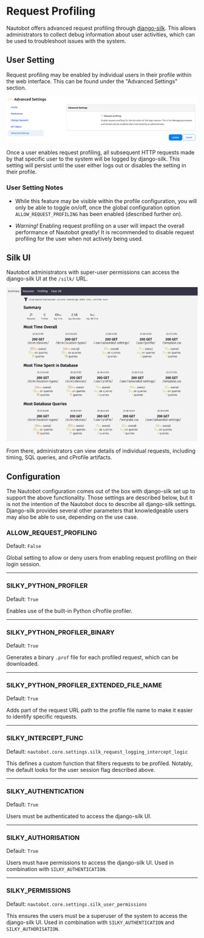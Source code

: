 # Request Profiling

Nautobot offers advanced request profiling through [django-silk](https://github.com/jazzband/django-silk). This allows administrators to collect debug information about user activities, which can be used to troubleshoot issues with the system.

## User Setting

Request profiling may be enabled by individual users in their profile within the web interface. This can be found under the "Advanced Settings" section.

![user advanced settings](../../../media/user-guide/administration/guides/request-profiling/advanced-settings.png)

Once a user enables request profiling, all subsequent HTTP requests made by that specific user to the system will be logged by django-silk. This setting will persist until the user either logs out or disables the setting in their profile.

### User Setting Notes

- While this feature may be visible within the profile configuration, you will only be able to toggle on/off, once the global configuration option `ALLOW_REQUEST_PROFILING` has been enabled (described further on).

- *Warning!* Enabling request profiling on a user will impact the overall performance of Nautobot greatly! It is recommended to disable request profiling for the user when not actively being used.

## Silk UI

Nautobot administrators with super-user permissions can access the django-silk UI at the `/silk/` URL.

![silk ui](../../../media/user-guide/administration/guides/request-profiling/silk-ui.png)

From there, administrators can view details of individual requests, including timing, SQL queries, and cProfile artifacts.

## Configuration

The Nautobot configuration comes out of the box with django-silk set up to support the above functionality. Those settings are described below, but it is not the intention of the Nautobot docs to describe all django-silk settings. Django-silk provides several other parameters that knowledgeable users may also be able to use, depending on the use case.

### ALLOW_REQUEST_PROFILING

Default: `False`

Global setting to allow or deny users from enabling request profiling on their login session.

---

### SILKY_PYTHON_PROFILER

Default: `True`

Enables use of the built-in Python cProfile profiler.

---

### SILKY_PYTHON_PROFILER_BINARY

Default: `True`

Generates a binary `.prof` file for each profiled request, which can be downloaded.

---

### SILKY_PYTHON_PROFILER_EXTENDED_FILE_NAME

Default: `True`

Adds part of the request URL path to the profile file name to make it easier to identify specific requests.

---

### SILKY_INTERCEPT_FUNC

Default: `nautobot.core.settings.silk_request_logging_intercept_logic`

This defines a custom function that filters requests to be profiled. Notably, the default looks for the user session flag described above.

---

### SILKY_AUTHENTICATION

Default: `True`

Users must be authenticated to access the django-silk UI.

---

### SILKY_AUTHORISATION

Default: `True`

Users must have permissions to access the django-silk UI. Used in combination with `SILKY_AUTHENTICATION`.

---

### SILKY_PERMISSIONS

Default: `nautobot.core.settings.silk_user_permissions`

This ensures the users must be a superuser of the system to access the django-silk UI. Used in combination with `SILKY_AUTHENTICATION` and `SILKY_AUTHORISATION`.
